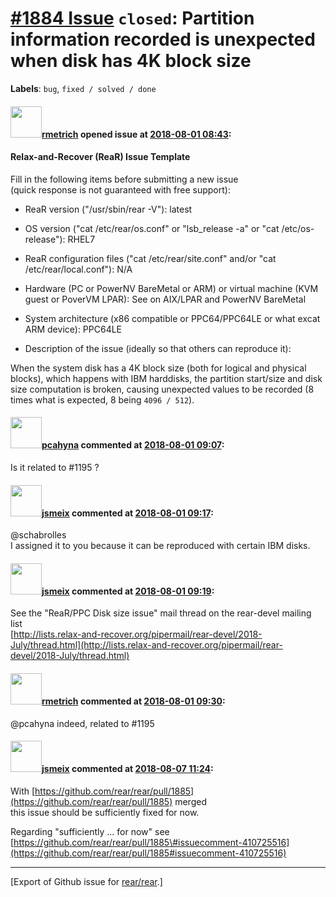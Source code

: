 [\#1884 Issue](https://github.com/rear/rear/issues/1884) `closed`: Partition information recorded is unexpected when disk has 4K block size
===========================================================================================================================================

**Labels**: `bug`, `fixed / solved / done`

#### <img src="https://avatars.githubusercontent.com/u/1163635?u=36b5e32e1dd55f1ce77cad431a5683fce40a7934&v=4" width="50">[rmetrich](https://github.com/rmetrich) opened issue at [2018-08-01 08:43](https://github.com/rear/rear/issues/1884):

#### Relax-and-Recover (ReaR) Issue Template

Fill in the following items before submitting a new issue  
(quick response is not guaranteed with free support):

-   ReaR version ("/usr/sbin/rear -V"): latest

-   OS version ("cat /etc/rear/os.conf" or "lsb\_release -a" or "cat
    /etc/os-release"): RHEL7

-   ReaR configuration files ("cat /etc/rear/site.conf" and/or "cat
    /etc/rear/local.conf"): N/A

-   Hardware (PC or PowerNV BareMetal or ARM) or virtual machine (KVM
    guest or PoverVM LPAR): See on AIX/LPAR and PowerNV BareMetal

-   System architecture (x86 compatible or PPC64/PPC64LE or what excat
    ARM device): PPC64LE

-   Description of the issue (ideally so that others can reproduce it):

When the system disk has a 4K block size (both for logical and physical
blocks), which happens with IBM harddisks, the partition start/size and
disk size computation is broken, causing unexpected values to be
recorded (8 times what is expected, 8 being `4096 / 512`).

#### <img src="https://avatars.githubusercontent.com/u/26300485?u=9105d243bc9f7ade463a3e52e8dd13fa67837158&v=4" width="50">[pcahyna](https://github.com/pcahyna) commented at [2018-08-01 09:07](https://github.com/rear/rear/issues/1884#issuecomment-409506627):

Is it related to \#1195 ?

#### <img src="https://avatars.githubusercontent.com/u/1788608?u=925fc54e2ce01551392622446ece427f51e2f0ce&v=4" width="50">[jsmeix](https://github.com/jsmeix) commented at [2018-08-01 09:17](https://github.com/rear/rear/issues/1884#issuecomment-409509701):

@schabrolles  
I assigned it to you because it can be reproduced with certain IBM
disks.

#### <img src="https://avatars.githubusercontent.com/u/1788608?u=925fc54e2ce01551392622446ece427f51e2f0ce&v=4" width="50">[jsmeix](https://github.com/jsmeix) commented at [2018-08-01 09:19](https://github.com/rear/rear/issues/1884#issuecomment-409510395):

See the "ReaR/PPC Disk size issue" mail thread on the rear-devel mailing
list  
[http://lists.relax-and-recover.org/pipermail/rear-devel/2018-July/thread.html](http://lists.relax-and-recover.org/pipermail/rear-devel/2018-July/thread.html)

#### <img src="https://avatars.githubusercontent.com/u/1163635?u=36b5e32e1dd55f1ce77cad431a5683fce40a7934&v=4" width="50">[rmetrich](https://github.com/rmetrich) commented at [2018-08-01 09:30](https://github.com/rear/rear/issues/1884#issuecomment-409513450):

@pcahyna indeed, related to \#1195

#### <img src="https://avatars.githubusercontent.com/u/1788608?u=925fc54e2ce01551392622446ece427f51e2f0ce&v=4" width="50">[jsmeix](https://github.com/jsmeix) commented at [2018-08-07 11:24](https://github.com/rear/rear/issues/1884#issuecomment-411023719):

With
[https://github.com/rear/rear/pull/1885](https://github.com/rear/rear/pull/1885)
merged  
this issue should be sufficiently fixed for now.

Regarding "sufficiently ... for now" see  
[https://github.com/rear/rear/pull/1885\#issuecomment-410725516](https://github.com/rear/rear/pull/1885#issuecomment-410725516)

------------------------------------------------------------------------

\[Export of Github issue for
[rear/rear](https://github.com/rear/rear).\]
